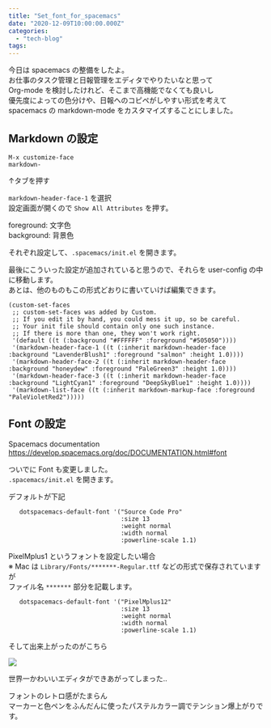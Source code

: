 ```yaml
---
title: "Set_font_for_spacemacs"
date: "2020-12-09T10:00:00.000Z"
categories: 
  - "tech-blog"
tags: 
---
```


今日は spacemacs の整備をしたよ。  
お仕事のタスク管理と日報管理をエディタでやりたいなと思って  
Org-mode を検討したけれど、そこまで高機能でなくても良いし  
優先度によっての色分けや、日報へのコピペがしやすい形式を考えて  
spacemacs の markdown-mode をカスタマイズすることにしました。

## Markdown の設定

```
M-x customize-face  
markdown-  
```
↑タブを押す  

`markdown-header-face-1` を選択  
設定画面が開くので `Show All Attributes` を押す。

foreground: 文字色  
background: 背景色

それぞれ設定して、`.spacemacs/init.el` を開きます。  

最後にこういった設定が追加されていると思うので、それらを user-config の中に移動します。  
あとは、他のものもこの形式どおりに書いていけば編集できます。
```emacslisp
(custom-set-faces
 ;; custom-set-faces was added by Custom.
 ;; If you edit it by hand, you could mess it up, so be careful.
 ;; Your init file should contain only one such instance.
 ;; If there is more than one, they won't work right.
 '(default ((t (:background "#FFFFFF" :foreground "#505050"))))
 '(markdown-header-face-1 ((t (:inherit markdown-header-face :background "LavenderBlush1" :foreground "salmon" :height 1.0))))
 '(markdown-header-face-2 ((t (:inherit markdown-header-face :background "honeydew" :foreground "PaleGreen3" :height 1.0))))
 '(markdown-header-face-3 ((t (:inherit markdown-header-face :background "LightCyan1" :foreground "DeepSkyBlue1" :height 1.0))))
 '(markdown-list-face ((t (:inherit markdown-markup-face :foreground "PaleVioletRed2")))))
```

## Font の設定

Spacemacs documentation
https://develop.spacemacs.org/doc/DOCUMENTATION.html#font

ついでに Font も変更しました。  
`.spacemacs/init.el` を開きます。  

デフォルトが下記  
```emacslisp
   dotspacemacs-default-font '("Source Code Pro"
                               :size 13
                               :weight normal
                               :width normal
                               :powerline-scale 1.1)
```

PixelMplus1 というフォントを設定したい場合  
※ Mac は `Library/Fonts/*******-Regular.ttf` などの形式で保存されていますが  
ファイル名 `*******` 部分を記載します。  
```emacslisp
   dotspacemacs-default-font '("PixelMplus12"
                               :size 13
                               :weight normal
                               :width normal
                               :powerline-scale 1.1)

```

そして出来上がったのがこちら  

![](/images/SS_2020-12-09_22.46.05)

世界一かわいいエディタができあがってしまった..  

フォントのレトロ感がたまらん  
マーカーと色ペンをふんだんに使ったパステルカラー調でテンション爆上がりです。
